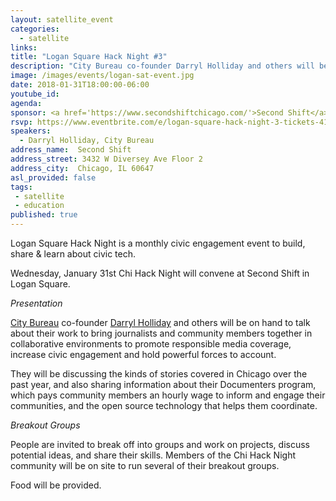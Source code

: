 ```yaml
---
layout: satellite_event
categories:
  - satellite
links:
title: "Logan Square Hack Night #3"
description: "City Bureau co-founder Darryl Holliday and others will be on hand to talk about their work to bring journalists and community members together in collaborative environments to promote responsible media coverage, increase civic engagement and hold powerful forces to account. "
image: /images/events/logan-sat-event.jpg
date: 2018-01-31T18:00:00-06:00
youtube_id:
agenda: 
sponsor: <a href='https://www.secondshiftchicago.com/'>Second Shift</a>
rsvp: https://www.eventbrite.com/e/logan-square-hack-night-3-tickets-41854993412
speakers:
  - Darryl Holliday, City Bureau
address_name:  Second Shift
address_street: 3432 W Diversey Ave Floor 2
address_city:  Chicago, IL 60647
asl_provided: false
tags: 
 - satellite
 - education
published: true
---
```


Logan Square Hack Night is a monthly civic engagement event to build, share & learn about civic tech.

Wednesday, January 31st Chi Hack Night will convene at Second Shift in Logan Square.

*Presentation*

[City Bureau](https://www.citybureau.org/) co-founder [Darryl Holliday](https://twitter.com/d_holli) and others will be on hand to talk about their work to bring journalists and community members together in collaborative environments to promote responsible media coverage, increase civic engagement and hold powerful forces to account.

They will be discussing the kinds of stories covered in Chicago over the past year, and also sharing information about their Documenters program, which pays community members an hourly wage to inform and engage their communities, and the open source technology that helps them coordinate.

*Breakout Groups*

People are invited to break off into groups and work on projects, discuss potential ideas, and share their skills. Members of the Chi Hack Night community will be on site to run several of their breakout groups.

Food will be provided.

